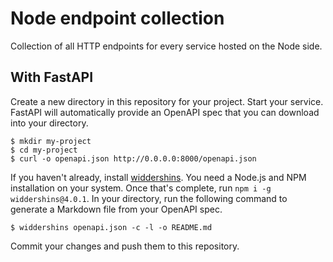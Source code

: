 # Node endpoint collection

Collection of all HTTP endpoints for every service hosted on the Node side.

## With FastAPI

Create a new directory in this repository for your project.
Start your service.
FastAPI will automatically provide an OpenAPI spec that you can download into your directory.

```
$ mkdir my-project
$ cd my-project
$ curl -o openapi.json http://0.0.0.0:8000/openapi.json
```

If you haven't already, install [widdershins](https://www.npmjs.com/package/widdershins).
You need a Node.js and NPM installation on your system.
Once that's complete, run `npm i -g widdershins@4.0.1`.
In your directory, run the following command to generate a Markdown file from your OpenAPI spec.

```
$ widdershins openapi.json -c -l -o README.md
```

Commit your changes and push them to this repository.
